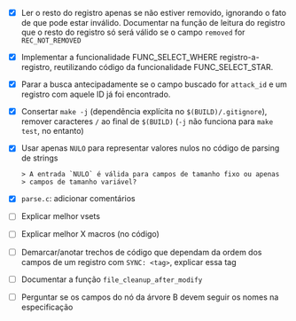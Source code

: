  - [x] Ler o resto do registro apenas se não estiver removido,
       ignorando o fato de que pode estar inválido. Documentar na
       função de leitura do registro que o resto do registro só será
       válido se o campo `removed` for `REC_NOT_REMOVED`

 - [x] Implementar a funcionalidade FUNC_SELECT_WHERE
       registro-a-registro, reutilizando código da funcionalidade
       FUNC_SELECT_STAR.

 - [x] Parar a busca antecipadamente se o campo buscado for `attack_id`
       e um registro com aquele ID já foi encontrado.

 - [x] Consertar `make -j` (dependência explícita no `$(BUILD)/.gitignore`),
       remover caracteres `/` ao final de `$(BUILD)`
       (`-j` não funciona para `make test`, no entanto)

 - [x] Usar apenas `NULO` para representar valores nulos no código de
       parsing de strings

       > A entrada `NULO` é válida para campos de tamanho fixo ou apenas
       > campos de tamanho variável?

 - [x] `parse.c`: adicionar comentários

 - [ ] Explicar melhor vsets

 - [ ] Explicar melhor X macros (no código)

 - [ ] Demarcar/anotar trechos de código que dependam da ordem dos campos
       de um registro com `SYNC: <tag>`, explicar essa tag

 - [ ] Documentar a função `file_cleanup_after_modify`

 - [ ] Perguntar se os campos do nó da árvore B devem seguir os nomes na especificação
